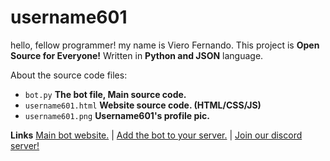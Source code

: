 # username601
hello, fellow programmer! my name is Viero Fernando. This project is **Open Source for Everyone!** Written in **Python and JSON** language.

About the source code files:

 - ```bot.py``` **The bot file, Main source code.**
 - ```username601.html``` **Website source code. (HTML/CSS/JS)**
 - ```username601.png``` **Username601's profile pic.**

**Links**
[Main bot website.](http://vierofernando.github.io/programs/username601) | 
[Add the bot to your server.](https://discordapp.com/api/oauth2/authorize?client_id=696973408000409626&permissions=8&scope=bot) | 
[Join our discord server!](http://discord.gg/HhAPkD8)
